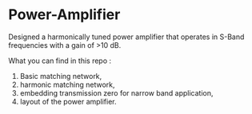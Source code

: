 # Power-Amplifier

Designed a harmonically tuned power amplifier that operates in S-Band frequencies with a gain of >10 dB.

What you can find in this repo :
1.  Basic matching network,
2.  harmonic matching network,
3.  embedding transmission zero for narrow band application,
4.  layout of the power amplifier.
